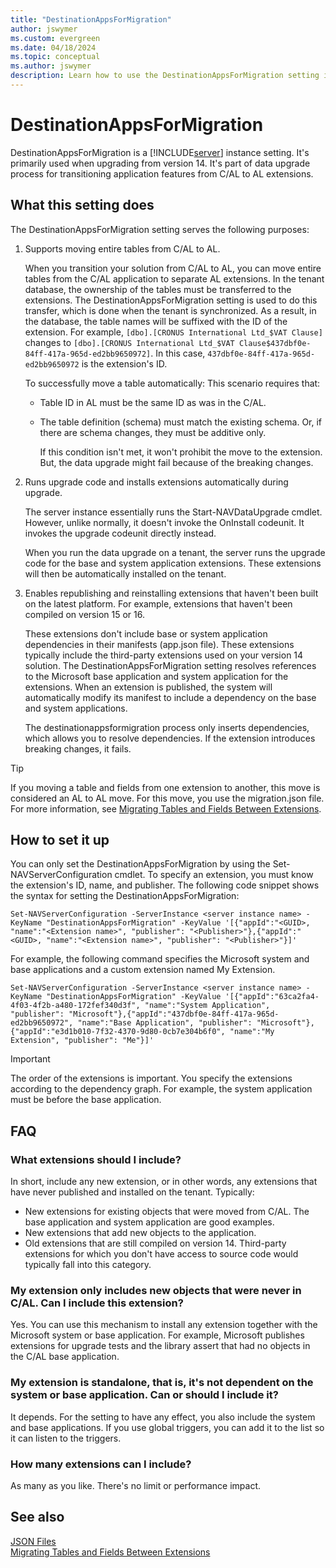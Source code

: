 ```yaml
---
title: "DestinationAppsForMigration"
author: jswymer
ms.custom: evergreen
ms.date: 04/18/2024
ms.topic: conceptual
ms.author: jswymer
description: Learn how to use the DestinationAppsForMigration setting in Business Central Server for upgrading from C/AL to AL extensions. Detailed guide and FAQs included.
---
```


# DestinationAppsForMigration

DestinationAppsForMigration is a [!INCLUDE[server](../developer/includes/server.md)] instance setting. It's primarily used when upgrading from version 14. It's part of data upgrade process for transitioning application features from C/AL to AL extensions.

## What this setting does

The DestinationAppsForMigration setting serves the following purposes:


1. Supports moving entire tables from C/AL to AL.

    When you transition your solution from C/AL to AL, you can move entire tables from the C/AL application to separate AL extensions. In the tenant database, the ownership of the tables must be transferred to the extensions. The DestinationAppsForMigration setting is used to do this transfer, which is done when the tenant is synchronized. As a result, in the database, the table names will be suffixed with the ID of the extension. For example, `[dbo].[CRONUS International Ltd_$VAT Clause]` changes to `[dbo].[CRONUS International Ltd_$VAT Clause$437dbf0e-84ff-417a-965d-ed2bb9650972]`. In this case, `437dbf0e-84ff-417a-965d-ed2bb9650972` is the extension's ID.

    To successfully move a table automatically: This scenario requires that:

    - Table ID in AL must be the same ID as was in the C/AL. 
    - The table definition (schema) must match the existing schema. Or, if there are schema changes, they must be additive only.

        If this condition isn't met, it won't prohibit the move to the extension. But, the data upgrade might fail because of the breaking changes.
    
2. Runs upgrade code and installs extensions automatically during upgrade.

    The server instance essentially runs the Start-NAVDataUpgrade cmdlet. However, unlike normally, it doesn't invoke the OnInstall codeunit. It invokes the upgrade codeunit directly instead.
    
    When you run the data upgrade on a tenant, the server runs the upgrade code for the base and system application extensions. These extensions will then be automatically installed on the tenant.

3. Enables republishing and reinstalling extensions that haven't been built on the latest platform. For example, extensions that haven't been compiled on version 15 or 16.

    These extensions don't include base or system application dependencies in their manifests (app.json file). These extensions typically include the third-party extensions used on your version 14 solution. The DestinationAppsForMigration setting resolves references to the Microsoft base application and system application for the extensions. When an extension is published, the system will automatically modify its manifest to include a dependency on the base and system applications.

    The destinationappsformigration process only inserts dependencies, which allows you to resolve dependencies. If the extension introduces breaking changes, it fails.

> [!TIP]
> If you moving a table and fields from one extension to another, this move is considered an AL to AL move. For this move, you use the migration.json file. For more information, see [Migrating Tables and Fields Between Extensions](../developer/devenv-migrate-table-fields.md).

## How to set it up

You can only set the DestinationAppsForMigration by using the Set-NAVServerConfiguration cmdlet. To specify an extension, you must know the extension's ID, name, and publisher. The following code snippet shows the syntax for setting the DestinationAppsForMigration:

```
Set-NAVServerConfiguration -ServerInstance <server instance name> -KeyName "DestinationAppsForMigration" -KeyValue '[{"appId":"<GUID>, "name":"<Extension name>", "publisher": "<Publisher>"},{"appId":"<GUID>, "name":"<Extension name>", "publisher": "<Publisher>"}]'
```
For example, the following command specifies the Microsoft system and base applications and a custom extension named My Extension.

```
Set-NAVServerConfiguration -ServerInstance <server instance name> -KeyName "DestinationAppsForMigration" -KeyValue '[{"appId":"63ca2fa4-4f03-4f2b-a480-172fef340d3f", "name":"System Application", "publisher": "Microsoft"},{"appId":"437dbf0e-84ff-417a-965d-ed2bb9650972", "name":"Base Application", "publisher": "Microsoft"},{"appId":"e3d1b010-7f32-4370-9d80-0cb7e304b6f0", "name":"My Extension", "publisher": "Me"}]'
```

> [!IMPORTANT]
> The order of the extensions is important. You specify the extensions according to the dependency graph. For example, the system application must be before the base application.

## FAQ

### What extensions should I include?

In short, include any new extension, or in other words, any extensions that have never published and installed on the tenant. Typically:

- New extensions for existing objects that were moved from C/AL. The base application and system application are good examples.
- New extensions that add new objects to the application.  
- Old extensions that are still compiled on version 14. Third-party extensions for which you don't have access to source code would typically fall into this category.

### My extension only includes new objects that were never in C/AL. Can I include this extension? 

Yes. You can use this mechanism to install any extension together with the Microsoft system or base application. For example, Microsoft publishes extensions for upgrade tests and the library assert that had no objects in the C/AL base application.

### My extension is standalone, that is, it's not dependent on the system or base application. Can or should I include it?

It depends. For the setting to have any effect, you also include the system and base applications. If you use global triggers, you can add it to the list so it can listen to the triggers.

### How many extensions can I include?

As many as you like. There's no limit or performance impact.

## See also

[JSON Files](../developer/devenv-json-files.md)  
[Migrating Tables and Fields Between Extensions](../developer/devenv-migrate-table-fields.md) 

